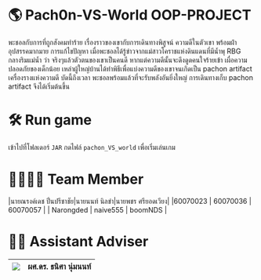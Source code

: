 # 🌎 Pach0n-VS-World OOP-PROJECT

พะชอลกับการที่ถูกสังคมทำร้าย เรื่องราวของเขากับการเดินทางพิสูจน์ ความดีในตัวเขา พร้อมฝ่าอุปสรรคมากมาย การแก้ไขปัญหา เมื่อพะชอลได้รู้ข่าวจากแม่สาวโคราชแห่งดินแดนที่มีน้ำพุ RBG กลางริมแม่น้ำ ว่า จริงๆแล้วตัวตนของเขาเป็นคนดี หากแต่ความดีนั้นจะดึงดูดคนใจร้ายเข้า เผื่อความปลอดภัยของเด็กน้อย เหล่าผู้ใหญ่บ้านได้ทำพิธีเพื่อแบ่งความดีของเขาจนเกิดเป็น pachon artifact เครื่องรางแห่งความดี บัดนี้ถึงเวลา พะชอลพร้อมแล้วที่จะรับพลังอันยิ่งใหญ่ การเดินทางเก็บ pachon artifact จึงได้เริ่มต้นขึ้น

# 🛠 Run game

เข้าไปที่โฟลเดอร์ `JAR` กดไฟล์ `pachon_VS_world` เพื่อเริ่มเล่นเกม

# 👨‍👨‍👦‍👦 Team Member

|นายณรงค์เดช ปิ่นปรีชาชัย|นายนนท์ นิลขำ|นายพชร ศรียอดเวียง|
|60070023 |      60070036      |      60070057       |
|  Narongded |   naive555   |  boomNDS   |


# 👩‍💼 Assistant Adviser
|![](https://avatars3.githubusercontent.com/u/25024858?s=150&v=4)|ผศ.ดร. ธนิศา นุ่มนนท์|
|--|--|
